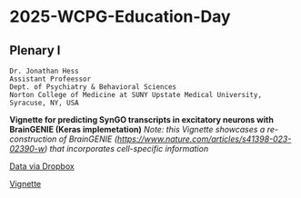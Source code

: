 # 2025-WCPG-Education-Day

## **Plenary I**

```
Dr. Jonathan Hess
Assistant Profeessor
Dept. of Psychiatry & Behavioral Sciences
Norton College of Medicine at SUNY Upstate Medical University, Syracuse, NY, USA
```

__Vignette for predicting SynGO transcripts in excitatory neurons with BrainGENIE (Keras implemetation)__
_Note: this Vignette showcases a re-construction of BrainGENIE (https://www.nature.com/articles/s41398-023-02390-w) that incorporates cell-specific information_

[Data via Dropbox](https://www.dropbox.com/scl/fo/8fp79xzq91of5g9luki3a/AO7LgjFUcr1XCLOv6fQ_234?rlkey=b9hm9oql82645hycwwd64hwhy&st=fqezmp49&dl=0)

[Vignette](https://htmlpreview.github.io/?https://github.com/mlpsych/2025-WCPG-Education-Day/blob/main/braingenie_tutorial_keras_copy.html)

